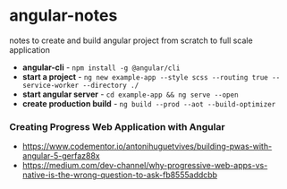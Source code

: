 # angular-notes
notes to create and build angular project from scratch to full scale application


- **angular-cli** - `npm install -g @angular/cli`
- **start a project** - `ng new example-app --style scss --routing true --service-worker --directory ./`
- **start angular server** - `cd example-app && ng serve --open`
- **create production build** - `ng build --prod --aot --build-optimizer`


### Creating Progress Web Application with Angular

- https://www.codementor.io/antonihuguetvives/building-pwas-with-angular-5-gerfaz88x
- https://medium.com/dev-channel/why-progressive-web-apps-vs-native-is-the-wrong-question-to-ask-fb8555addcbb

